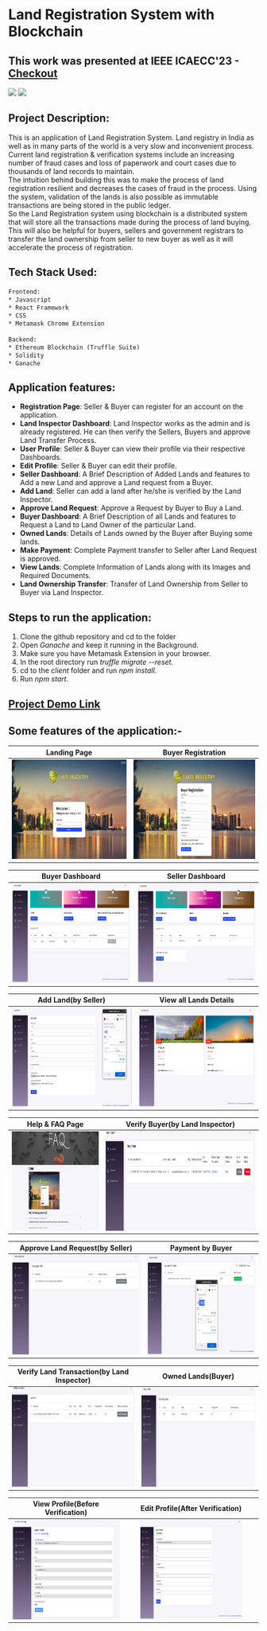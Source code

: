# Land Registration System with Blockchain  
## This work was presented at IEEE ICAECC'23 - <a href="https://ieeexplore.ieee.org/document/10560138">Checkout</a>
<img src="https://img.shields.io/badge/Ethereum-20232A?style=for-the-badge&logo=ethereum&logoColor=white"> <img src="https://img.shields.io/badge/React-20232A?style=for-the-badge&logo=react&logoColor=61DAFB">


## Project Description:

This is an application of Land Registration System. 
Land registry in India as well as in many parts of the world is a very slow and inconvenient process. Current land registration & verification systems include an increasing number of fraud cases and loss of paperwork and court cases due to thousands of land records to maintain.  
The intuition behind building this was to make the process of land registration resilient and decreases the cases of fraud in the process. Using the system, validation of the lands is also possible as immutable transactions are being stored in the public ledger.  
So the Land Registration system using blockchain is a distributed system that will store all the transactions made during the process of land buying. This will also be helpful for buyers, sellers and government registrars to transfer the land ownership from seller to new buyer as well as it will accelerate the process of registration.  


## Tech Stack Used:

	Frontend:
	* Javascript
    * React Framework
	* CSS
    * Metamask Chrome Extension

	Backend:
	* Ethereum Blockchain (Truffle Suite)
    * Solidity
    * Ganache


## Application features:  

* **Registration Page**: Seller & Buyer can register for an account on the application. 
* **Land Inspector Dashboard**: Land Inspector works as the admin and is already registered. He can then verify the Sellers, Buyers and approve Land Transfer Process.
* **User Profile**: Seller & Buyer can view their profile via their respective Dashboards.
* **Edit Profile**: Seller & Buyer can edit their profile.
* **Seller Dashboard**: A Brief Description of Added Lands and features to Add a new Land and approve a Land request from a Buyer.
* **Add Land**: Seller can add a land after he/she is verified by the Land Inspector.
* **Approve Land Request**: Approve a Request by Buyer to Buy a Land.
* **Buyer Dashboard**: A Brief Description of all Lands and features to Request a Land to Land Owner of the particular Land. 
* **Owned Lands**: Details of Lands owned by the Buyer after Buying some lands.
* **Make Payment**: Complete Payment transfer to Seller after Land Request is approved.
* **View Lands**: Complete Information of Lands along with its Images and Required Documents.
* **Land Ownership Transfer**: Transfer of Land Ownership from Seller to Buyer via Land Inspector.  



## Steps to run the application:
1. Clone the github repository and cd to the folder 
2. Open _Ganache_ and keep it running in the Background.
3. Make sure you have Metamask Extension in your browser.
4. In the root directory run _truffle migrate --reset_.
5. cd to the _client_ folder and run _npm install_.
6. Run _npm start_.

## [Project Demo Link](https://youtu.be/6VLaAa8GNDc)

## Some features of the application:-


Landing Page                   |                   Buyer Registration
:---------------------------------:        |      :------------------------------:
<img src="Screenshots/landing.png" height="200">  | <img src="Screenshots/registration.png" height="200">

Buyer Dashboard                   |                   Seller Dashboard
:---------------------------------:        |      :------------------------------:
<img src="Screenshots/buyer dashboard.png" height="200">     |<img src="Screenshots/seller dashboard2.png" height="200">

Add Land(by Seller)            |                   View all Lands Details
:---------------------------------:        |      :------------------------------:
<img src="Screenshots/add land.png" height="200">     |<img src="Screenshots/Land Gallery.png" height="200">

Help & FAQ Page                |                   Verify Buyer(by Land Inspector)
:---------------------------------:        |      :------------------------------:
<img src="Screenshots/help.png" height="200" >     |<img src="Screenshots/verify buyer.png" height="200"  >

Approve Land Request(by Seller)               |             Payment by Buyer 
:---------------------------------:        |      :------------------------------:
<img src="Screenshots/approve request.png" height="200">     |<img src="Screenshots/payment.png" height="200">

Verify Land Transaction(by Land Inspector)    |                   Owned Lands(Buyer)
:---------------------------------:        |      :------------------------------:
<img src="Screenshots/verify transaction.png" height="200">     |<img src="Screenshots/owned lands.png" height="200">

View Profile(Before Verification)                  |             Edit Profile(After Verification)
:---------------------------------:        |      :------------------------------:
<img src="Screenshots/profile.png" height="200" width="100%">     |<img src="Screenshots/edit profile.png" height="200" width="80%">

